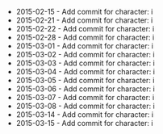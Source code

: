 - 2015-02-15 - Add commit for character: i
- 2015-02-21 - Add commit for character: i
- 2015-02-22 - Add commit for character: i
- 2015-02-28 - Add commit for character: i
- 2015-03-01 - Add commit for character: i
- 2015-03-02 - Add commit for character: i
- 2015-03-03 - Add commit for character: i
- 2015-03-04 - Add commit for character: i
- 2015-03-05 - Add commit for character: i
- 2015-03-06 - Add commit for character: i
- 2015-03-07 - Add commit for character: i
- 2015-03-08 - Add commit for character: i
- 2015-03-14 - Add commit for character: i
- 2015-03-15 - Add commit for character: i

